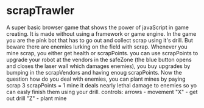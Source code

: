 # scrapTrawler 

A super basic browser game that shows the power of javaScript in game creating. It is made without using a framework or game engine. In the game you are the pink bot that has to
go out and collect scrap using it's drill. But beware there are enemies lurking on the field with scrap. Whenever you mine scrap, you either get health or scrapPoints. 
you can use scrapPoints to upgrade your robot at the vendors in the safeZone (the blue button opens and closes the laser wall which damages enemies), you buy upgrades by bumping 
in the scrapVendors and having enoug scrapPoints. Now the question how do you deal with enemies, you can plant mines by paying scrap 3 scrapPoints = 1 mine it deals nearly lethal 
damage to enemies so yo can easly finish them using your drill.
controls: 
  arrows - movement
  "X" - get out drill
  "Z" - plant mine
